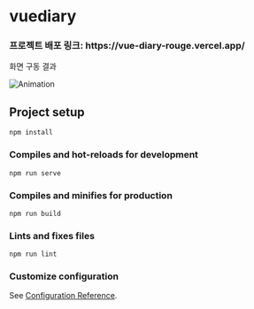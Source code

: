 # vuediary
<h3>프로젝트 배포 링크: https://vue-diary-rouge.vercel.app/</h3>
화면 구동 결과

![Animation](https://user-images.githubusercontent.com/54926902/152712907-381d6f0e-05a0-4d55-b457-05ec11ea9d3f.gif)


## Project setup
```
npm install
```

### Compiles and hot-reloads for development
```
npm run serve
```

### Compiles and minifies for production
```
npm run build
```

### Lints and fixes files
```
npm run lint
```

### Customize configuration
See [Configuration Reference](https://cli.vuejs.org/config/).
